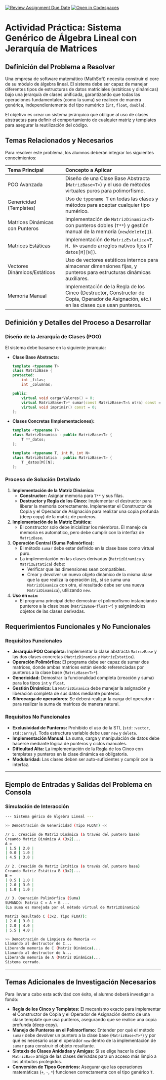 [![Review Assignment Due Date](https://classroom.github.com/assets/deadline-readme-button-22041afd0340ce965d47ae6ef1cefeee28c7c493a6346c4f15d667ab976d596c.svg)](https://classroom.github.com/a/aMQu6rlw)
[![Open in Codespaces](https://classroom.github.com/assets/launch-codespace-2972f46106e565e64193e422d61a12cf1da4916b45550586e14ef0a7c637dd04.svg)](https://classroom.github.com/open-in-codespaces?assignment_repo_id=21176000)
# Actividad Práctica: Sistema Genérico de Álgebra Lineal con Jerarquía de Matrices

## Definición del Problema a Resolver

Una empresa de software matemático (MathSoft) necesita construir el core de su módulo de álgebra lineal. El sistema debe ser capaz de manejar diferentes tipos de estructuras de datos matriciales (estáticas y dinámicas) bajo una jerarquía de clases unificada, garantizando que todas las operaciones fundamentales (como la suma) se realicen de manera genérica, independientemente del tipo numérico (`int`, `float`, `double`).

El objetivo es crear un sistema jerárquico que obligue al uso de clases abstractas para definir el comportamiento de cualquier matriz y templates para asegurar la reutilización del código.

## Temas Relacionados y Necesarios

Para resolver este problema, los alumnos deberán integrar los siguientes conocimientos:

| Tema Principal                         | Concepto a Aplicar                                                                                                                                                                                                                                                             |
| :------------------------------------- | :----------------------------------------------------------------------------------------------------------------------------------------------------------------------------------------------------------------------------------------------------------------------------- |
| POO Avanzada                           | Diseño de una Clase Base Abstracta (`MatrizBase<T>`) y el uso de métodos virtuales puros para polimorfismo.                                                                                                                                                                   |
| Genericidad (Templates)                | Uso de `typename T` en todas las clases y métodos para aceptar cualquier tipo numérico.                                                                                                                                                                                        |
| Matrices Dinámicas con Punteros        | Implementación de `MatrizDinamica<T>` con punteros dobles (`T**`) y gestión manual de la memoria (`new`/`delete[]`).                                                                                                                                                         |
| Matrices Estáticas                     | Implementación de `MatrizEstatica<T, M, N>` usando arreglos nativos fijos (`T datos[M][N]`).                                                                                                                                                                                |
| Vectores Dinámicos/Estáticos           | Uso de vectores estáticos internos para almacenar dimensiones fijas, y punteros para estructuras dinámicas auxiliares.                                                                                                                                                       |
| Memoria Manual                         | Implementación de la Regla de los Cinco (Destructor, Constructor de Copia, Operador de Asignación, etc.) en las clases que usan punteros.                                                                                                                                   |

## Definición y Detalles del Proceso a Desarrollar

### Diseño de la Jerarquía de Clases (POO)

El sistema debe basarse en la siguiente jerarquía:

* **Clase Base Abstracta:**

    ```c++
    template <typename T>
    class MatrizBase {
    protected:
        int _filas;
        int _columnas;

    public:
        virtual void cargarValores() = 0;
        virtual MatrizBase<T>* sumar(const MatrizBase<T>& otra) const = 0;
        virtual void imprimir() const = 0;
    };
    ```

* **Clases Concretas (Implementaciones):**

    ```c++
    template <typename T>
    class MatrizDinamica : public MatrizBase<T> {
        T **_datos;
    };

    template <typename T, int M, int N>
    class MatrizEstatica : public MatrizBase<T> {
        T _datos[M][N];
    };
    ```

### Proceso de Solución Detallado

1. **Implementación de la Matriz Dinámica:**
    * **Constructor:** Asignar memoria para `T**` y sus filas.
    * **Destructor y Regla de los Cinco:** Implementar el destructor para liberar la memoria correctamente. Implementar el Constructor de Copia y el Operador de Asignación para realizar una copia profunda (deep copy) de la matriz de punteros.
2. **Implementación de la Matriz Estática:**
    * El constructor solo debe inicializar los miembros. El manejo de memoria es automático, pero debe cumplir con la interfaz de `MatrizBase`.
3. **Operación Central (Suma Polimórfica):**
    * El método `sumar` debe estar definido en la clase base como virtual puro.
    * La implementación en las clases derivadas (`MatrizDinamica` y `MatrizEstatica`) debe:
        * Verificar que las dimensiones sean compatibles.
        * Crear y devolver un nuevo objeto dinámico de la misma clase que la que realiza la operación (ej., si se suma una `MatrizDinamica` con otra, el resultado debe ser una nueva `MatrizDinamica`), utilizando `new`.
4. **Uso en `main`:**
    * El programa principal debe demostrar el polimorfismo instanciando punteros a la clase base (`MatrizBase<float>*`) y asignándoles objetos de las clases derivadas.

## Requerimientos Funcionales y No Funcionales

### Requisitos Funcionales

* **Jerarquía POO Completa:** Implementar la clase abstracta `MatrizBase` y las dos clases concretas (`MatrizDinamica` y `MatrizEstatica`).
* **Operación Polimórfica:** El programa debe ser capaz de sumar dos matrices, donde ambas matrices están siendo referenciadas por punteros a la clase base (`MatrizBase<T>*`).
* **Genericidad:** Demostrar la funcionalidad completa (creación y suma) para los tipos `int` y `float`.
* **Gestión Dinámica:** La `MatrizDinamica` debe manejar la asignación y liberación completa de sus datos mediante punteros.
* **Sibrecarga de operadores**: Se deberá realizar la carga del operador `+` para realizar la suma de matrices de manera natural.

### Requisitos No Funcionales

* **Exclusividad de Punteros:** Prohibido el uso de la STL (`std::vector`, `std::array`). Toda estructura variable debe usar `new` y `delete`.
* **Implementación Manual:** La suma, carga y manipulación de datos debe hacerse mediante lógica de punteros y ciclos manuales.
* **Dificultad Alta:** La implementación de la Regla de los Cinco con templates y punteros en la clase dinámica es obligatoria.
* **Modularidad:** Las clases deben ser auto-suficientes y cumplir con la interfaz.

---

## Ejemplo de Entradas y Salidas del Problema en Consola

### Simulación de Interacción

```Bash
--- Sistema gérico de Álgebra Lineal ---

>> Demostración de Genericidad (Tipo FLOAT) <<

// 1. Creación de Matriz Dinámica (a través del puntero base)
Creando Matriz Dinámica A (3x2)...
A =
| 1.5 | 2.0 |
| 0.0 | 1.0 |
| 4.5 | 3.0 |

// 2. Creación de Matriz Estática (a través del puntero base)
Creando Matriz Estática B (3x2)...
B =
| 0.5 | 1.0 |
| 2.0 | 3.0 |
| 1.0 | 1.0 |

// 3. Operación Polimórfica (Suma)
SUMANDO: Matriz C = A + B ...
(La suma es manejada por el método virtual de MatrizDinamica)

Matriz Resultado C (3x2, Tipo FLOAT):
| 2.0 | 3.0 |
| 2.0 | 4.0 |
| 5.5 | 4.0 |

>> Demostración de Limpieza de Memoria <<
Llamando al destructor de C...
Liberando memoria de C (Matriz Dinámica)...
Llamando al destructor de A...
Liberando memoria de A (Matriz Dinámica)...
Sistema cerrado.
```
---

## Temas Adicionales de Investigación Necesarios

Para llevar a cabo esta actividad con éxito, el alumno deberá investigar a fondo:

*   **Regla de los Cinco y Templates:** El mecanismo exacto para implementar el Constructor de Copia y el Operador de Asignación dentro de una clase template que usa punteros, asegurando que se realice una copia profunda (deep copy).
*   **Manejo de Punteros en el Polimorfismo:** Entender por qué el método `sumar` debe devolver un puntero a la clase base (`MatrizBase<T>*`) y por qué es necesario usar el operador `new` dentro de la implementación de `sumar` para construir el objeto resultante.
*   **Sintaxis de Clases Anidadas y Amigas:** Si se elige hacer la clase `MatrizBase` amiga de las clases derivadas para un acceso más limpio a los atributos protegidos.
*   **Conversión de Tipos Genéricos:** Asegurar que las operaciones matemáticas (`+`, `-`, `*`) funcionen correctamente con el tipo genérico `T`.

